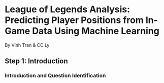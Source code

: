# League of Legends Analysis: Predicting Player Positions from In-Game Data Using Machine Learning
By Vinh Tran & CC Ly

## Step 1: Introduction
### Introduction and Question Identification